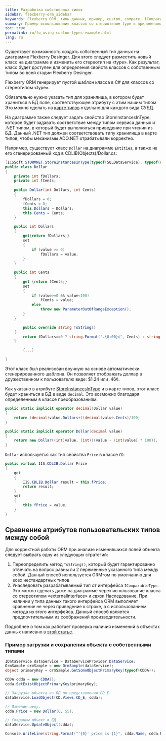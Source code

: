 ```yaml
---
title: Разработка собственных типов
sidebar: flexberry-orm_sidebar
keywords: Flexberry ORM, типы данных, пример, custom, compare, IComparableType
summary: Пример использования классов со стериотипом type в приложениях
toc: true
permalink: ru/fo_using-custom-types-example.html
lang: ru
---
```


Существует возможность создать собственный тип данных на диаграмме Flexberry Desinger. Для этого следует разместить новый класс на диаграмме и изменить его стереотип на «type». Как результат, класс будет доступен для определения свойств классов с собственным типом во всей стадии Flexberry Desinger.

Flexberry ORM генерирует пустой шаблон класса в C# для классов со стереотипом «type».

Обязательно нужно указать тип для хранилища, в котором будет храниться в БД поле, соответствующее атрибуту с этим нашим типом. Это можно сделать на [карте типов](fd_types-map.html) отдельно для каждого вида СУБД.

На диаграмме также следует задать свойство StoreInstancesInType, которое будет задавать соответствие между типом сервиса данных и .NET типом, в который будет выполняться приведение при чтении из БД. Данный .NET тип должен соответствовать типу хранилища в карте типов, чтобы механизмы ADO.NET отрабатывали корректно.

Например, существует класс `Dollar` на диаграмме `Entities`, а также на его сгенерированный код в CDLIB(Objects)/Dollar.cs:

```csharp
[ICSSoft.STORMNET.StoreInstancesInType(typeof(SQLDataService), typeof(decimal))]
public class Dollar
{
    private int fDollars;
    private int fCents;
    
    public Dollar(int Dollars, int Cents)
    {
        fDollars = 0;
        fCents = 0;
        this.Dollars = Dollars;
        this.Cents = Cents;
    }

    public int Dollars 
    {
        get{return fDollars;}
        set 
        {
            if (value >= 0) 
                fDollars = value; 
        }
    }

    public int Cents
    {
        get {return fCents;}
        set
        {
            if (value>=0 && value<100)
                fCents = value;
            else
                throw new ParameterOutOfRangeException();
        }
    }

        public override string ToString()
    {
        return fDollars==0 ? string.Format(".{0:00}¢", Cents) : string.Format("${0}.{1:00}", Dollars, Cents) ;
    }

        {...}

}
```

Этот класс был реализован вручную на основе автоматически сгенерированного шаблона. Он позволяет отображать доллар в дружественном к пользователю виде: $1.24 или .46¢.

Как указано в атрибуте [StoreInstancesInType](fo_convert-type-property.html) и в карте типов, этот класс будет храниться в БД в виде `decimal`. Это возможно благодаря определенным в классе преобразованиям:

```csharp
public static implicit operator decimal(Dollar value)
{
    return (decimal)value.Dollars+((decimal)value.Cents)/100;
}

public static implicit operator Dollar(decimal value)
{
    return new Dollar((int)value, (int)((value - (int)value) * 100));
}
```

`Dollar` используется как тип свойства `Price` в классе `CD`:

```csharp
public virtual IIS.CDLIB.Dollar Price
{
    get
    {
        IIS.CDLIB.Dollar result = this.fPrice;
        return result;
    }
    set
    {
        this.fPrice = value;
    }
}
```

## Сравнение атрибутов пользовательских типов между собой

Для корректной работы ORM при анализе изменившихся полей объекта следует выбрать одну из следующих стратегий:

1. Переопределить метод `ToString()`, который будет гарантированно отвечать на вопрос равны ли 2 переменные указанного типа между собой. Данный способ используется ORM-ом по умолчанию для всех нестандартных типов.
2. Унаследовать разрабатываемый тип от интерфейса `IComparableType`. Это можно сделать даже на диаграмме через использование класса со стереотипом «externalinterface» и связи Наследование. При наличии у типа данных такого интерфейса ORM выполняет сравнение не через приведение к строке, а с использованием метода из этого интерфейса. Данный способ является предпочтительным из соображений производительности.

Подробнее о том как работает проверка наличия изменений в объектах данных написано в [этой статье](fo_object-status.html).

### Пример загрузки и сохранения объекта с собственными типами

```csharp
IDataService dataService = DataServiceProvider.DataService;
OrmSample ormSample = new OrmSample(dataService);
object primaryKey = ormSample.GetSomeObjectPrimaryKey(typeof(CDDA));

CDDA cdda = new CDDA();
cdda.SetExistObjectPrimaryKey(primaryKey);

// Загрузка объекта из БД по представлению CD_E.
dataService.LoadObject(CD.Views.CD_E, cdda);

// Изменим цену.
cdda.Price = new Dollar(0, 55);

// Сохраним объект в БД.
dataService.UpdateObject(cdda);

Console.WriteLine(string.Format("'{0}' price is {1}", cdda.Name, cdda.Price));
```
